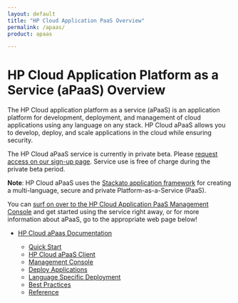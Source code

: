 ```yaml
---
layout: default
title: "HP Cloud Application PaaS Overview"
permalink: /apaas/
product: apaas

---
```

# HP Cloud Application Platform as a Service (aPaaS) Overview

The HP Cloud application platform as a service (aPaaS) is an application platform for development, deployment, and management of cloud applications using any language on any stack. HP Cloud aPaaS allows you to develop, deploy, and scale applications in the cloud while ensuring security. 

The HP Cloud aPaaS service is currently in private beta.  Please [request access on our sign-up page](http://go.hpcloud.com/PaaS-private-beta-signup).  Service use is free of charge during the private beta period.

**Note**: HP Cloud aPaaS uses the [Stackato application framework](http://docs.stackato.com) for creating a multi-language, secure and private Platform-as-a-Service (PaaS).

You can [surf on over to the HP Cloud Application PaaS Management Console](https://api.shared.apaas.hpcloudsvc.com/) and get started using the service right away, or for more information about aPaaS, go to the appropriate web page below!

* [HP Cloud aPaas Documentation](https://apaas-docs.hpcloud.com)

    * [Quick Start](https://apaas-docs.hpcloud.com/index.html#quick-start)
    * [HP Cloud aPaaS Client](https://apaas-docs.hpcloud.com/index.html#hpcloud-apaas-client)
    * [Management Console](https://apaas-docs.hpcloud.com/console/index.html)
    * [Deploy Applications](https://apaas-docs.hpcloud.com/index.html#deploy-applications)
    * [Language Specific Deployment](https://apaas-docs.hpcloud.com/index.html#language-specific-deployment)
    * [Best Practices](https://apaas-docs.hpcloud.com/index.html#best-practices)
    * [Reference](https://apaas-docs.hpcloud.com/index.html#reference)
